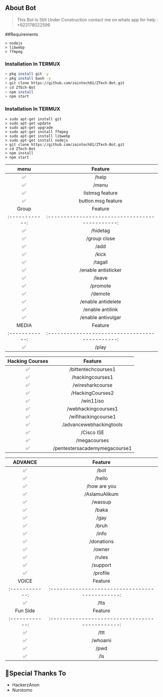 

## About Bot
> This Bot Is Still Under Construction
> contact me on whats app for help : +923178022596
> 
##Requirements
```
> nodejs
> libwebp
> ffmpeg
```
### Installation In TERMUX

```bash
> pkg install git -y
> pkg install bash -y
> git clone https://github.com/zaintech01/ZTech-Bot.git
> cd ZTEch-Bot
> npm install
> npm start
```
### Installation In TERMUX
```
> sudo apt-get install git
> sudo apt-get update
> sudo apt-get upgrade
> sudo apt-get install ffmpeg
> sudo apt-get install libwebp
> sudo apt-get install nodejs
> git clone https://github.com/zaintech01/ZTech-Bot.git
> cd ZTech-Bot
> npm install
> npm start
```

| menu |                Feature           |
| :-----------: | :--------------------------------: |
|       ✅       | /help                       |
|       ✅       | /menu                       |
|       ✅       | listmsg feature             |
|       ✅       | button msg feature          |
| Group |                     Feature                |
| :------------: | :---------------------------------------------: |
|       ✅        |  /hidetag               |
|       ✅        |  /group close        |
|       ✅        |  /add              |
|       ✅        |  /kick              |
|       ✅        |  /tagall              |
|       ✅        |  /enable antisticker              |
|       ✅        |  /leave              |
|       ✅        |  /promote              |
|       ✅        |  /demote              |
|       ✅        |  /enable antidelete          |
|       ✅        |  /enable antilink            |
|       ✅        |  /enable antivulgar
| MEDIA |                     Feature                |
| :------------: | :---------------------------------------------: |
|       ✅        |  /play              |

| Hacking Courses |                     Feature                |
| :------------: | :---------------------------------------------: |
|       ✅        |  /bittentechcourses1             |
|       ✅        |  /hackingcourses1             |
|       ✅        |  /wiresharkcourse             |
|       ✅        |  /HackingCourses2             |
|       ✅        |  /win11iso             |
|       ✅        |  /webhackingcourses1             |
|       ✅        |  /wifihackingcourse1             |
|       ✅        |  /advancewebhackingtools             |
|       ✅        |  /Cisco ISE             |
|       ✅        |  /megacourses            |
|       ✅        |  /pentestersacademymegacourse1            |

| ADVANCE |                     Feature                |
| :------------: | :---------------------------------------------: |
|       ✅        |  /bot             |
|       ✅        |  /hello             |
|       ✅        |  /how are you             |
|       ✅        |  /AslamuAlikum             |
|       ✅        |  /wassup             |
|       ✅        |  /baka             |
|       ✅        |  /gay            |
|       ✅        |  /bruh             |
|       ✅        |  /info             |
|       ✅        |  /donations        |
|       ✅        |  /owner            |
|       ✅        |  /rules            |
|       ✅        |  /support          |
|       ✅        |  /profile          |
| VOICE |                     Feature                |
| :------------: | :---------------------------------------------: |
|       ✅        |  /tts             |
| Fun Side  |                     Feature                |
| :------------: | :---------------------------------------------: |
|       ✅        |   /ttt           |
|       ✅        |   /whoami        | 
|       ✅        |   /pwd           |
|       ✅        |   /ls            |
    



## 🙏Special Thanks To
<ul>
<li>HackerzAnon<br>
<li>Nurotomo<br>
</li>

